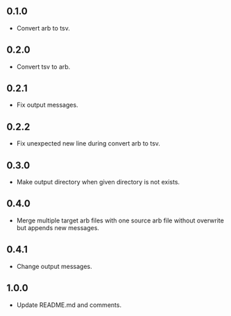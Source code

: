 ## 0.1.0

- Convert arb to tsv.

## 0.2.0

- Convert tsv to arb.

## 0.2.1

- Fix output messages.

## 0.2.2

- Fix unexpected new line during convert arb to tsv.

## 0.3.0

- Make output directory when given directory is not exists.

## 0.4.0

- Merge multiple target arb files with one source arb file without overwrite but appends new messages.

## 0.4.1

- Change output messages.

## 1.0.0

- Update README.md and comments.